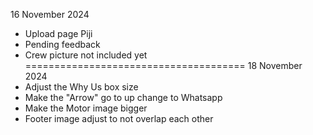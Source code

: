 16 November 2024
- Upload page Piji
- Pending feedback
- Crew picture not included yet
======================================
18 November 2024
- Adjust the Why Us box size
- Make the "Arrow" go to up change to Whatsapp
- Make the Motor image bigger
- Footer image adjust to not overlap each other
